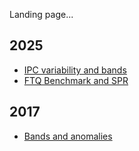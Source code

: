 Landing page...

## 2025
- [IPC variability and bands](./IPC_induced_bands.md)
- [FTQ Benchmark and SPR](./ftq_spr_memory_renaming.md)

## 2017
- [Bands and anomalies](./bands_and_anomalies.md)
